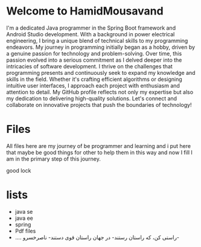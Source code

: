 # Welcome to HamidMousavand

I'm a dedicated Java programmer in the Spring Boot framework and Android Studio development. With a background in power electrical engineering, I bring a unique blend of technical skills to my programming endeavors. My journey in programming initially began as a hobby, driven by a genuine passion for technology and problem-solving. Over time, this passion evolved into a serious commitment as I delved deeper into the intricacies of software development. I thrive on the challenges that programming presents and continuously seek to expand my knowledge and skills in the field. Whether it's crafting efficient algorithms or designing intuitive user interfaces, I approach each project with enthusiasm and attention to detail. My GitHub profile reflects not only my expertise but also my dedication to delivering high-quality solutions. Let's connect and collaborate on innovative projects that push the boundaries of technology!

# Files

All files here are my journey of be programmer and learning and i put here that maybe be good things for other to help them in this way and now I fill I am in the primary step of this journey.

good lock
# lists
- java se
- java ee 
- spring
- Pdf files
- ....
راستی کن، که راستان رستند-
در جهان راستان قوی دستند-
ناصرخسرو-
